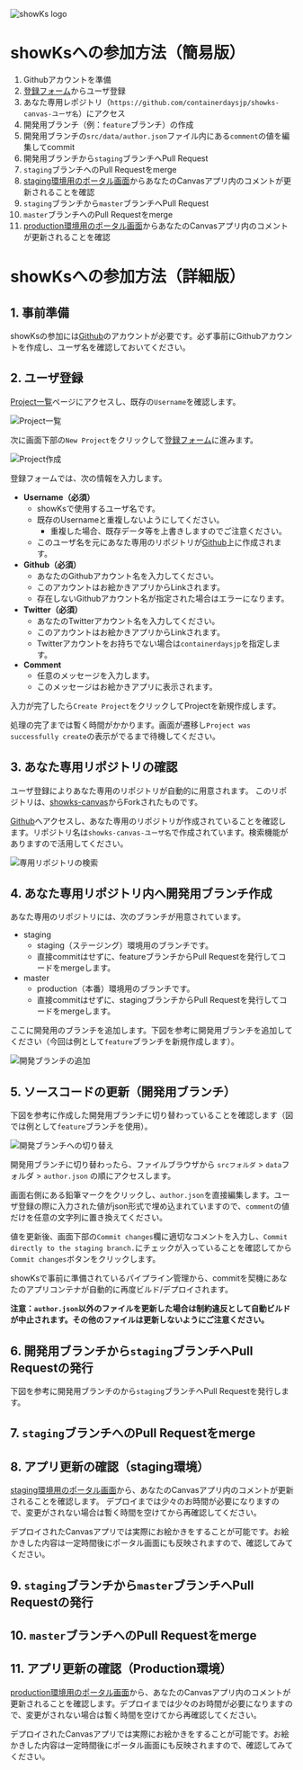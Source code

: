 ![showKs logo](./images/showKs_logo.png)

# showKsへの参加方法（簡易版）

1. Githubアカウントを準備
2. [登録フォーム](http://form.stg.showks.containerdays.jp/projects/new)からユーザ登録
3. あなた専用レポジトリ（`https://github.com/containerdaysjp/showks-canvas-ユーザ名`）にアクセス
4. 開発用ブランチ（例：`feature`ブランチ）の作成
5. 開発用ブランチの`src/data/author.json`ファイル内にある`comment`の値を編集してcommit
6. 開発用ブランチから`staging`ブランチへPull Request
7. `staging`ブランチへのPull Requestをmerge
8. [staging環境用のポータル画面](http://portal.stg.showks.containerdays.jp)からあなたのCanvasアプリ内のコメントが更新されることを確認
9. `staging`ブランチから`master`ブランチへPull Request
10. `master`ブランチへのPull Requestをmerge
11. [production環境用のポータル画面](http://portal.prod.showks.containerdays.jp)からあなたのCanvasアプリ内のコメントが更新されることを確認

# showKsへの参加方法（詳細版）

## 1. 事前準備

showKsの参加には[Github](https://github.com)のアカウントが必要です。必ず事前にGithubアカウントを作成し、ユーザ名を確認しておいてください。

## 2. ユーザ登録

[Project一覧](http://form.stg.showks.containerdays.jp/projects/)ページにアクセスし、既存の`Username`を確認します。  

![Project一覧](./images/projectList.png)

次に画面下部の`New Project`をクリックして[登録フォーム](http://form.stg.showks.containerdays.jp/projects/new)に進みます。　

![Project作成](./images/newProject.png)

登録フォームでは、次の情報を入力します。

- **Username（必須）** 
    - showKsで使用するユーザ名です。
    - 既存のUsernameと重複しないようにしてください。
        - 重複した場合、既存データ等を上書きしますのでご注意ください。
    - このユーザ名を元にあなた専用のリポジトリが[Github](https://github.com/containerdaysjp)上に作成されます。
- **Github（必須）** 
    - あなたのGithubアカウント名を入力してください。
    - このアカウントはお絵かきアプリからLinkされます。
    - 存在しないGithubアカウント名が指定された場合はエラーになります。
- **Twitter（必須）** 
    - あなたのTwitterアカウント名を入力してください。
    - このアカウントはお絵かきアプリからLinkされます。
    - Twitterアカウントをお持ちでない場合は`containerdaysjp`を指定します。
- **Comment**
    - 任意のメッセージを入力します。
    - このメッセージはお絵かきアプリに表示されます。

入力が完了したら`Create Project`をクリックしてProjectを新規作成します。

処理の完了までは暫く時間がかかります。画面が遷移し`Project was successfully create`の表示がでるまで待機してください。

## 3. あなた専用リポジトリの確認

ユーザ登録によりあなた専用のリポジトリが自動的に用意されます。
このリポジトリは、[showks-canvas](https://github.com/containerdaysjp/showks-canvas)からForkされたものです。

[Github](https://github.com/containerdaysjp)へアクセスし、あなた専用のリポジトリが作成されていることを確認します。リポジトリ名は`showks-canvas-ユーザ名`で作成されています。検索機能がありますので活用してください。

![専用リポジトリの検索](./images/searchRepository.png)

## 4. あなた専用リポジトリ内へ開発用ブランチ作成

あなた専用のリポジトリには、次のブランチが用意されています。

- staging
    - staging（ステージング）環境用のブランチです。
    - 直接commitはせずに、featureブランチからPull Requestを発行してコードをmergeします。
- master
    - production（本番）環境用のブランチです。
    - 直接commitはせずに、stagingブランチからPull Requestを発行してコードをmergeします。

ここに開発用のブランチを追加します。下図を参考に開発用ブランチを追加してください（今回は例として`feature`ブランチを新規作成します）。

![開発ブランチの追加](./images/createBranch.png)

## 5. ソースコードの更新（開発用ブランチ）

下図を参考に作成した開発用ブランチに切り替わっていることを確認します（図では例として`feature`ブランチを使用）。

![開発ブランチへの切り替え](./images/feartureBranch.png)

開発用ブランチに切り替わったら、ファイルブラウザから `srcフォルダ` > `data`フォルダ > `author.json` の順にアクセスします。

画面右側にある鉛筆マークをクリックし、`author.json`を直接編集します。ユーザ登録の際に入力された値がjson形式で埋め込まれていますので、`comment`の値だけを任意の文字列に置き換えてください。

値を更新後、画面下部の`Commit changes`欄に適切なコメントを入力し、`Commit directly to the staging branch.`にチェックが入っていることを確認してから`Commit changes`ボタンをクリックします。

showKsで事前に準備されているパイプライン管理から、commitを契機にあなたのアプリコンテナが自動的に再度ビルド/デプロイされます。

**注意：`author.json`以外のファイルを更新した場合は制約違反として自動ビルドが中止されます。その他のファイルは更新しないようにご注意ください。**

## 6. 開発用ブランチから`staging`ブランチへPull Requestの発行

下図を参考に開発用ブランチのから`staging`ブランチへPull Requestを発行します。


## 7. `staging`ブランチへのPull Requestをmerge
## 8. アプリ更新の確認（staging環境）


[staging環境用のポータル画面](http://portal.stg.showks.containerdays.jp)から、あなたのCanvasアプリ内のコメントが更新されることを確認します。
デプロイまでは少々のお時間が必要になりますので、変更がされない場合は暫く時間を空けてから再確認してください。

デプロイされたCanvasアプリでは実際にお絵かきをすることが可能です。お絵かきした内容は一定時間後にポータル画面にも反映されますので、確認してみてください。

## 9. `staging`ブランチから`master`ブランチへPull Requestの発行
## 10. `master`ブランチへのPull Requestをmerge
## 11. アプリ更新の確認（Production環境）


[production環境用のポータル画面](http://portal.prod.showks.containerdays.jp)から、あなたのCanvasアプリ内のコメントが更新されることを確認します。デプロイまでは少々のお時間が必要になりますので、変更がされない場合は暫く時間を空けてから再確認してください。

デプロイされたCanvasアプリでは実際にお絵かきをすることが可能です。お絵かきした内容は一定時間後にポータル画面にも反映されますので、確認してみてください。
